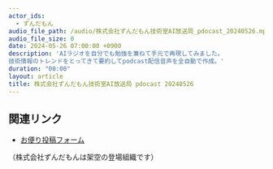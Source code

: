 ```yaml
---
actor_ids:
  - ずんだもん
audio_file_path: /audio/株式会社ずんだもん技術室AI放送局_pdocast_20240526.mp3
audio_file_size: 0
date: 2024-05-26 07:00:00 +0900
description: 'AIラジオを自分でも勉強を兼ねて手元で再現してみました。
技術情報のトレンドをとってきて要約してpodcast配信音声を全自動で作成。'
duration: "00:00"
layout: article
title: 株式会社ずんだもん技術室AI放送局 pdocast 20240526
---
```


## 関連リンク

- [お便り投稿フォーム](https://forms.gle/ffg4JTfqdiqK62qf9)

（株式会社ずんだもんは架空の登場組織です）
